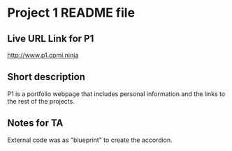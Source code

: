 Project 1 README file
=====================

Live URL Link for P1 
--------------------
http://www.p1.cpmi.ninja

Short description
-----------------
P1 is a portfolio webpage that includes personal information and the links to
the rest of the projects.

Notes for TA
------------
External code was as "blueprint" to create the accordion.


